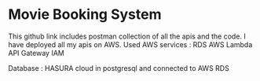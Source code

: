 # Movie Booking System

This github link includes postman collection of all the apis and the code.
I have deployed all my apis on AWS.
Used AWS services :
RDS 
AWS Lambda
API Gateway
IAM

Database :
HASURA cloud in postgresql and connected to AWS RDS
